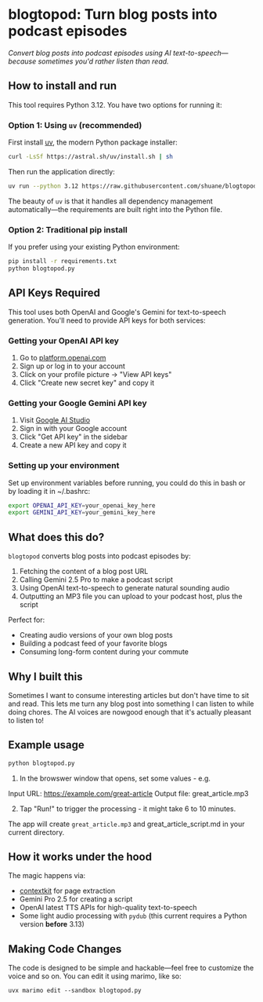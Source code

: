# blogtopod: Turn blog posts into podcast episodes

*Convert blog posts into podcast episodes using AI text-to-speech—because sometimes you'd rather listen than read.*

## How to install and run

This tool requires Python 3.12. You have two options for running it:

### Option 1: Using `uv` (recommended)

First install [uv](https://github.com/astral-sh/uv), the modern Python package installer:

```bash
curl -LsSf https://astral.sh/uv/install.sh | sh
```

Then run the application directly:

```bash
uv run --python 3.12 https://raw.githubusercontent.com/shuane/blogtopod/refs/heads/main/blogtopod.py
```

The beauty of `uv` is that it handles all dependency management automatically—the requirements are built right into the Python file.

### Option 2: Traditional pip install

If you prefer using your existing Python environment:

```bash
pip install -r requirements.txt
python blogtopod.py
```

## API Keys Required

This tool uses both OpenAI and Google's Gemini for text-to-speech generation. You'll need to provide API keys for both services:

### Getting your OpenAI API key

1. Go to [platform.openai.com](https://platform.openai.com/)
2. Sign up or log in to your account
3. Click on your profile picture → "View API keys"
4. Click "Create new secret key" and copy it

### Getting your Google Gemini API key

1. Visit [Google AI Studio](https://aistudio.google.com/)
2. Sign in with your Google account
3. Click "Get API key" in the sidebar
4. Create a new API key and copy it

### Setting up your environment

Set up environment variables before running, you could do this in bash or by loading it in ~/.bashrc:

```bash
export OPENAI_API_KEY=your_openai_key_here
export GEMINI_API_KEY=your_gemini_key_here
```

## What does this do?

`blogtopod` converts blog posts into podcast episodes by:

1. Fetching the content of a blog post URL
2. Calling Gemini 2.5 Pro to make a podcast script
3. Using OpenAI text-to-speech to generate natural sounding audio
4. Outputting an MP3 file you can upload to your podcast host, plus the script

Perfect for:
- Creating audio versions of your own blog posts
- Building a podcast feed of your favorite blogs
- Consuming long-form content during your commute

## Why I built this

Sometimes I want to consume interesting articles but don't have time to sit and read. This lets me turn any blog post into something I can listen to while doing chores. The AI voices are nowgood enough that it's actually pleasant to listen to!

## Example usage

```bash
python blogtopod.py 
```

1. In the browswer window that opens, set some values - e.g.

Input URL:  https://example.com/great-article
Output file: great_article.mp3

2. Tap "Run!" to trigger the processing - it might take 6 to 10 minutes.

The app will create `great_article.mp3` and great_article_script.md in your current directory.

## How it works under the hood

The magic happens via:
- [contextkit](https://github.com/AnswerDotAI/contextkit) for page extraction
- Gemini Pro 2.5 for creating a script
- OpenAI latest TTS APIs for high-quality text-to-speech
- Some light audio processing with `pydub` (this current requires a Python version **before** 3.13)

## Making Code Changes

The code is designed to be simple and hackable—feel free to customize the voice and so on. You can edit it using marimo, like so:

`uvx marimo edit --sandbox blogtopod.py`


